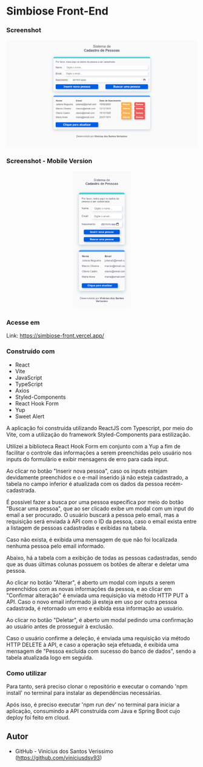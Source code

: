 # Simbiose Front-End

### Screenshot

![](./screenshot.png)

### Screenshot - Mobile Version

<p align="center">
  <img width="30%" src="./screenshot-mobile.png">
</p>

### Acesse em

Link: https://simbiose-front.vercel.app/

### Construído com

-   React
-   Vite
-   JavaScript
-   TypeScript
-   Axios
-   Styled-Components
-   React Hook Form
-   Yup
-   Sweet Alert

A aplicação foi construída utilizando ReactJS com Typescript, por meio do Vite, com a
utilização do framework Styled-Components para estilização.

Utilizei a biblioteca React Hook Form em conjunto com a Yup a fim de facilitar o controle
das informações a serem preenchidas pelo usuário nos inputs do formulário e exibir
mensagens de erro para cada input.

Ao clicar no botão "Inserir nova pessoa", caso os inputs estejam devidamente preenchidos e
o e-mail inserido já não esteja cadastrado, a tabela no campo inferior é atualizada com os
dados da pessoa recém-cadastrada.

É possível fazer a busca por uma pessoa específica por meio do botão "Buscar uma pessoa",
que ao ser clicado exibe um modal com um input do email a ser procurado. O usuário buscará
a pessoa pelo email, mas a requisição será enviada à API com o ID da pessoa, caso o email
exista entre a listagem de pessoas cadastradas e exibidas na tabela.

Caso não exista, é exibida uma mensagem de que não foi localizada nenhuma pessoa pelo
email informado.

Abaixo, há a tabela com a exibição de todas as pessoas cadastradas, sendo que as duas
últimas colunas possuem os botões de alterar e deletar uma pessoa.

Ao clicar no botão "Alterar", é aberto um modal com inputs a serem preenchidos com as
novas informações da pessoa, e ao clicar em "Confirmar alteração" é enviada uma requisição
via método HTTP PUT à API. Caso o novo email informado já esteja em uso por outra pessoa
cadastrada, é retornado um erro e exibida essa informação ao usuário.

Ao clicar no botão "Deletar", é aberto um modal pedindo uma confirmação ao usuário antes
de prosseguir à exclusão.

Caso o usuário confirme a deleção, é enviada uma requisição via método HTTP DELETE à API,
e caso a operação seja efetuada, é exibida uma mensagem de "Pessoa excluída com sucesso do
banco de dados", sendo a tabela atualizada logo em seguida.

### Como utilizar

Para tanto, será preciso clonar o repositório e executar o comando 'npm install' no
terminal para instalar as dependências necessárias.

Após isso, é preciso executar 'npm run dev' no terminal para iniciar a aplicação,
consumindo a API construída com Java e Spring Boot cujo deploy foi feito em cloud.

## Autor

-   GitHub - Vinícius dos Santos Verissimo (https://github.com/viniciusdsv93)
